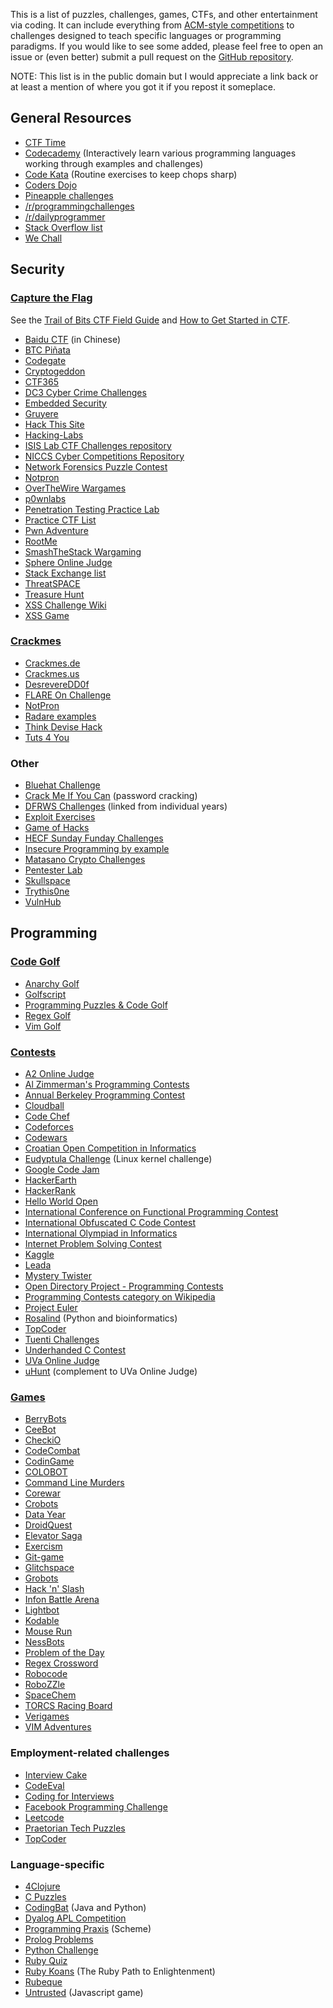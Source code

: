 This is a list of puzzles, challenges, games, CTFs, and other
entertainment via coding. It can include everything from [ACM-style
competitions](http://en.wikipedia.org/wiki/ACM_International_Collegiate_Programming_Contest)
to challenges designed to teach specific languages or programming
paradigms. If you would like to see some added, please feel free to open
an issue or (even better) submit a pull request on the [GitHub
repository](https://github.com/technoskald/coding-entertainment).

NOTE: This list is in the public domain but I would appreciate a link
back or at least a mention of where you got it if you repost it
someplace.

General Resources
-----------------

-   [CTF Time](http://ctftime.org/event/list/)
-   [Codecademy](http://codecademy.com) (Interactively learn various
    programming languages working through examples and challenges)
-   [Code Kata](http://codekata.com) (Routine exercises to keep chops
    sharp)
-   [Coders Dojo](http://www.codersdojo.org)
-   [Pineapple
    challenges](http://pineapple.io/resources/tagged/challenges)
-   [/r/programmingchallenges](http://www.reddit.com/r/programmingchallenges)
-   [/r/dailyprogrammer](http://www.reddit.com/r/dailyprogrammer)
-   [Stack Overflow
    list](http://web.archive.org/web/20131005164353/http://stackoverflow.com/questions/24692/where-can-you-find-fun-educational-programming-challenges)
-   [We Chall](http://www.wechall.net)

Security
--------

### [Capture the Flag](http://en.wikipedia.org/wiki/Capture_the_flag#Computer_security)

See the [Trail of Bits CTF Field
Guide](https://trailofbits.github.io/ctf/) and [How to Get Started in
CTF](http://www.endgame.com/blog/how-to-get-started-in-ctf.html).

-   [Baidu CTF](http://bctf.cn) (in Chinese)
-   [BTC Piñata](http://ownme.ipredator.se/)
-   [Codegate](http://codegate.grayhash.com)
-   [Cryptogeddon](http://cryptogeddon.com)
-   [CTF365](http://ctf365.com)
-   [DC3 Cyber Crime Challenges](http://www.dc3.mil/challenge/)
-   [Embedded Security](https://microcorruption.com)
-   [Gruyere](http://google-gruyere.appspot.com)
-   [Hack This Site](http://www.hackthissite.org)
-   [Hacking-Labs](https://www.hacking-lab.com/index.html)
-   [ISIS Lab CTF Challenges
    repository](https://github.com/isislab/CTF-Challenges)
-   [NICCS Cyber Competitions
    Repository](http://niccs.us-cert.gov/education/cyber-competitions-repository)
-   [Network Forensics Puzzle Contest](http://forensicscontest.com/)
-   [Notpron](http://notpron.org/notpron/)
-   [OverTheWire Wargames](http://www.overthewire.org/wargames/)
-   [p0wnlabs](http://p0wnlabs.com)
-   [Penetration Testing Practice
    Lab](http://www.amanhardikar.com/mindmaps/Practice.html)
-   [Practice CTF List](http://captf.com/practice-ctf/)
-   [Pwn Adventure](http://pwnadventure.com)
-   [RootMe](http://www.root-me.org/en/Challenges/)
-   [SmashTheStack Wargaming](http://smashthestack.org)
-   [Sphere Online Judge](http://www.spoj.com/problems/classical/)
-   [Stack Exchange
    list](http://security.stackexchange.com/questions/3592/what-hacking-competitions-challenges-exist)
-   [ThreatSPACE](http://threatspace.net)
-   [Treasure Hunt](http://treasure.pwnies.dk)
-   [XSS Challenge
    Wiki](https://github.com/cure53/xss-challenge-wiki/wiki)
-   [XSS Game](https://xss-game.appspot.com)

### [Crackmes](http://en.wikipedia.org/wiki/Crackme)

-   [Crackmes.de](http://www.crackmes.de)
-   [Crackmes.us](http://www.crackmes.us)
-   [DesrevereDD0f](http://f0dder.reteam.org/crackmes.htm)
-   [FLARE On Challenge](http://flare-on.com)
-   [NotPron](http://notpron.org/notpron/)
-   [Radare
    examples](http://radare.nopcode.org/wiki/index.php?n=Examples.Crackme)
-   [Think Devise Hack](http://tdhack.com)
-   [Tuts 4 You](https://tuts4you.com/download.php?list.61)

### Other

-   [Bluehat
    Challenge](http://blogs.technet.com/b/srd/archive/2013/07/31/the-bluehat-challenge.aspx)
-   [Crack Me If You Can](http://contest.korelogic.com) (password
    cracking)
-   [DFRWS Challenges](http://www.dfrws.org/archives.shtml) (linked from
    individual years)
-   [Exploit Exercises](http://exploit-exercises.com)
-   [Game of Hacks](http://www.gameofhacks.com)
-   [HECF Sunday Funday
    Challenges](http://hackingexposedcomputerforensicsblog.blogspot.com/search/label/sunday%20funday)
-   [Insecure Programming by
    example](http://community.coresecurity.com/~gera/InsecureProgramming/)
-   [Matasano Crypto Challenges](http://cryptopals.com)
-   [Pentester Lab](http://www.pentesterlab.com/exercises/)
-   [Skullspace](http://www.skullspace.net/2011/01-level/secretchallenge.php)
-   [Trythis0ne](http://www.trythis0ne.com)
-   [VulnHub](http://vulnhub.com)

Programming
-----------

### [Code Golf](http://en.wikipedia.org/wiki/Code_golf)

-   [Anarchy Golf](http://golf.shinh.org)
-   [Golfscript](http://www.golfscript.com)
-   [Programming Puzzles & Code Golf](http://codegolf.stackexchange.com)
-   [Regex Golf](http://regex.alf.nu)
-   [Vim Golf](http://vimgolf.com)

### [Contests](http://en.wikipedia.org/wiki/Competitive_programming)

-   [A2 Online Judge](http://www.ahmed-aly.com)
-   [Al Zimmerman's Programming Contests](http://www.azspcs.net)
-   [Annual Berkeley Programming
    Contest](http://www.cs.berkeley.edu/~hilfingr/programming-contest/index.html)
-   [Cloudball](http://www.cloudball.se)
-   [Code Chef](http://www.codechef.com)
-   [Codeforces](http://codeforces.com)
-   [Codewars](http://www.codewars.com)
-   [Croatian Open Competition in Informatics](http://hsin.hr/coci/)
-   [Eudyptula Challenge](http://eudyptula-challenge.org) (Linux kernel
    challenge)
-   [Google Code Jam](https://code.google.com/codejam/contests.html)
-   [HackerEarth](https://www.hackerearth.com)
-   [HackerRank](https://www.hackerrank.com)
-   [Hello World Open](https://helloworldopen.com)
-   [International Conference on Functional Programming
    Contest](http://icfpc2013.cloudapp.net)
-   [International Obfuscated C Code Contest](http://ioccc.org)
-   [International Olympiad in
    Informatics](http://www.ioinformatics.org)
-   [Internet Problem Solving Contest](http://ipsc.ksp.sk)
-   [Kaggle](http://www.kaggle.com/competitions)
-   [Leada](http://www.teamleada.com/projects)
-   [Mystery Twister](https://www.mysterytwisterc3.org/en/)
-   [Open Directory Project - Programming
    Contests](http://www.dmoz.org/Computers/Programming/Contests/)
-   [Programming Contests category on
    Wikipedia](http://en.wikipedia.org/wiki/Category:Programming_contests)
-   [Project Euler](http://projecteuler.net)
-   [Rosalind](http://rosalind.info/problems/locations/) (Python and
    bioinformatics)
-   [TopCoder](http://community.topcoder.com/tc)
-   [Tuenti Challenges](https://contest.tuenti.net/Challenges)
-   [Underhanded C Contest](http://underhanded.xcott.com)
-   [UVa Online Judge](http://uva.onlinejudge.org)
-   [uHunt](http://uhunt.felix-halim.net/id/339) (complement to UVa
    Online Judge)

### [Games](http://programminggames.org)

-   [BerryBots](http://playberrybots.com)
-   [CeeBot](http://www.ceebot.com/ceebot/index-e.php)
-   [CheckiO](http://www.checkio.org)
-   [CodeCombat](http://codecombat.com)
-   [CodinGame](http://www.codingame.com)
-   [COLOBOT](http://www.ceebot.com/colobot/game-e.php)
-   [Command Line Murders](https://github.com/veltman/clmystery)
-   [Corewar](http://corewar.co.uk)
-   [Crobots](https://github.com/tpoindex/crobots/)
-   [Data Year](https://www.teamleada.com/data-year)
-   [DroidQuest](http://www.droidquest.com)
-   [Elevator Saga](http://play.elevatorsaga.com)
-   [Exercism](http://exercism.io)
-   [Git-game](https://github.com/hgarc014/git-game)
-   [Glitchspace](https://indiegamestand.com/store/796/glitchspace/)
-   [Grobots](http://grobots.sourceforge.net)
-   [Hack 'n' Slash](http://www.hacknslashthegame.com)
-   [Infon Battle Arena](http://infon.dividuum.de)
-   [Lightbot](http://light-bot.com)
-   [Kodable](http://www.kodable.com)
-   [Mouse Run](http://mouse-run.appspot.com)
-   [NessBots](http://www.nessbots.com)
-   [Problem of the Day](http://www.problemotd.com)
-   [Regex Crossword](http://regexcrossword.com)
-   [Robocode](http://robocode.sourceforge.net)
-   [RoboZZle](http://www.robozzle.com)
-   [SpaceChem](http://www.spacechemthegame.com)
-   [TORCS Racing Board](http://www.berniw.org/trb/)
-   [Verigames](http://www.verigames.com)
-   [VIM Adventures](http://vim-adventures.com)

### Employment-related challenges

-   [Interview Cake](https://www.interviewcake.com)
-   [CodeEval](https://www.codeeval.com)
-   [Coding for Interviews](http://codingforinterviews.com)
-   [Facebook Programming
    Challenge](https://facebook.interviewstreet.com/recruit/challenges)
-   [Leetcode](http://leetcode.com)
-   [Praetorian Tech Puzzles](http://www.praetorian.com/challenges/)
-   [TopCoder](https://www.topcoder.com)

### Language-specific

-   [4Clojure](http://www.4clojure.com)
-   [C Puzzles](http://www.gowrikumar.com/c/index.php)
-   [CodingBat](http://codingbat.com) (Java and Python)
-   [Dyalog APL Competition](http://www.dyalogaplcompetition.com)
-   [Programming Praxis](http://programmingpraxis.com) (Scheme)
-   [Prolog
    Problems](https://sites.google.com/site/prologsite/prolog-problems)
-   [Python Challenge](http://www.pythonchallenge.com)
-   [Ruby Quiz](http://rubyquiz.com)
-   [Ruby Koans](http://rubykoans.com) (The Ruby Path to Enlightenment)
-   [Rubeque](http://www.rubeque.com)
-   [Untrusted](http://alex.nisnevich.com/untrusted/) (Javascript game)
